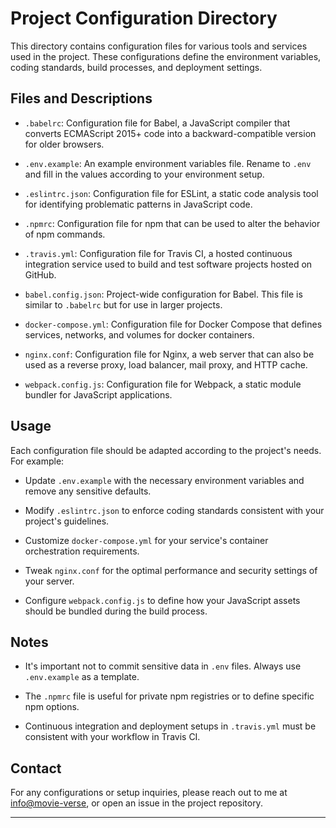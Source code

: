 # Project Configuration Directory

This directory contains configuration files for various tools and services used in the project. These configurations define the environment variables, coding standards, build processes, and deployment settings.

## Files and Descriptions

- `.babelrc`: Configuration file for Babel, a JavaScript compiler that converts ECMAScript 2015+ code into a backward-compatible version for older browsers.

- `.env.example`: An example environment variables file. Rename to `.env` and fill in the values according to your environment setup.

- `.eslintrc.json`: Configuration file for ESLint, a static code analysis tool for identifying problematic patterns in JavaScript code.

- `.npmrc`: Configuration file for npm that can be used to alter the behavior of npm commands.

- `.travis.yml`: Configuration file for Travis CI, a hosted continuous integration service used to build and test software projects hosted on GitHub.

- `babel.config.json`: Project-wide configuration for Babel. This file is similar to `.babelrc` but for use in larger projects.

- `docker-compose.yml`: Configuration file for Docker Compose that defines services, networks, and volumes for docker containers.

- `nginx.conf`: Configuration file for Nginx, a web server that can also be used as a reverse proxy, load balancer, mail proxy, and HTTP cache.

- `webpack.config.js`: Configuration file for Webpack, a static module bundler for JavaScript applications.

## Usage

Each configuration file should be adapted according to the project's needs. For example:

- Update `.env.example` with the necessary environment variables and remove any sensitive defaults.
  
- Modify `.eslintrc.json` to enforce coding standards consistent with your project's guidelines.
  
- Customize `docker-compose.yml` for your service's container orchestration requirements.

- Tweak `nginx.conf` for the optimal performance and security settings of your server.

- Configure `webpack.config.js` to define how your JavaScript assets should be bundled during the build process.

## Notes

- It's important not to commit sensitive data in `.env` files. Always use `.env.example` as a template.

- The `.npmrc` file is useful for private npm registries or to define specific npm options.

- Continuous integration and deployment setups in `.travis.yml` must be consistent with your workflow in Travis CI.

## Contact

For any configurations or setup inquiries, please reach out to me at [info@movie-verse](mailto:info@movie-verse.com), or open an issue in the project repository.

---
